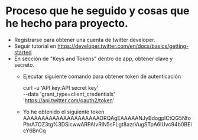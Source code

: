 # Proceso que he seguido y cosas que he hecho para proyecto.
- Registrarse para obtener una cuenta de twitter developer.
- Seguir tutorial en 
    https://developer.twitter.com/en/docs/basics/getting-started
- En sección de "Keys and Tokens" dentro de app, obtener clave y secreto.
    - Ejecutar siguiente comando para obtener token de autenticación
      
      curl -u 'API key:API secret key' \
      --data 'grant_type=client_credentials' \
      'https://api.twitter.com/oauth2/token'

    - Yo he obtenido el siguiente token
    AAAAAAAAAAAAAAAAAAAAAORQAgEAAAAANJyBdogpICtQG5NfoPhrA7OZ3tg%3DSicwwARPAIvRiN5sFLgt8azrVugSTpA6lUvc94b0BEicY6BnCq
